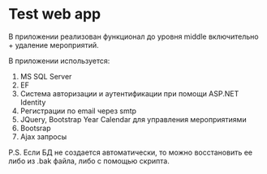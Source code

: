 # Test web app

В приложении реализован функционал до уровня middle включительно + удаление мероприятий.

В приложении используется:

1. MS SQL Server
2. EF
3. Cистема авторизации и аутентификации при помощи ASP.NET Identity
4. Регистрации по email через smtp 
5. JQuery, Bootstrap Year Calendar для управления мероприятиями
6. Bootsrap
7. Ajax запросы

P.S. Если БД не создается автоматически, то можно восстановить ее либо из .bak файла, либо с помощью скрипта.
